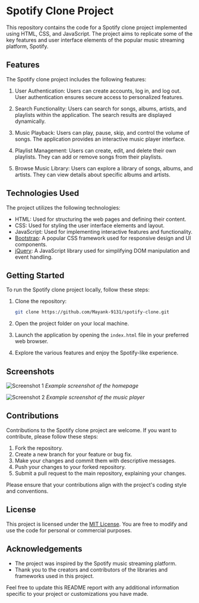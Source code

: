 # Spotify Clone Project

This repository contains the code for a Spotify clone project implemented using HTML, CSS, and JavaScript. The project aims to replicate some of the key features and user interface elements of the popular music streaming platform, Spotify.

## Features

The Spotify clone project includes the following features:

1. User Authentication: Users can create accounts, log in, and log out. User authentication ensures secure access to personalized features.

2. Search Functionality: Users can search for songs, albums, artists, and playlists within the application. The search results are displayed dynamically.

3. Music Playback: Users can play, pause, skip, and control the volume of songs. The application provides an interactive music player interface.

4. Playlist Management: Users can create, edit, and delete their own playlists. They can add or remove songs from their playlists.

5. Browse Music Library: Users can explore a library of songs, albums, and artists. They can view details about specific albums and artists.

## Technologies Used

The project utilizes the following technologies:

- HTML: Used for structuring the web pages and defining their content.
- CSS: Used for styling the user interface elements and layout.
- JavaScript: Used for implementing interactive features and functionality.
- [Bootstrap](https://getbootstrap.com/): A popular CSS framework used for responsive design and UI components.
- [jQuery](https://jquery.com/): A JavaScript library used for simplifying DOM manipulation and event handling.

## Getting Started

To run the Spotify clone project locally, follow these steps:

1. Clone the repository:

   ```bash
   git clone https://github.com/Mayank-9131/spotify-clone.git
   ```

2. Open the project folder on your local machine.

3. Launch the application by opening the `index.html` file in your preferred web browser.

4. Explore the various features and enjoy the Spotify-like experience.

## Screenshots

![Screenshot 1](screenshots/screenshot1.png)
_Example screenshot of the homepage_

![Screenshot 2](screenshots/screenshot2.png)
_Example screenshot of the music player_

## Contributions

Contributions to the Spotify clone project are welcome. If you want to contribute, please follow these steps:

1. Fork the repository.
2. Create a new branch for your feature or bug fix.
3. Make your changes and commit them with descriptive messages.
4. Push your changes to your forked repository.
5. Submit a pull request to the main repository, explaining your changes.

Please ensure that your contributions align with the project's coding style and conventions.

## License

This project is licensed under the [MIT License](LICENSE). You are free to modify and use the code for personal or commercial purposes.

## Acknowledgements

- The project was inspired by the Spotify music streaming platform.
- Thank you to the creators and contributors of the libraries and frameworks used in this project.

Feel free to update this README report with any additional information specific to your project or customizations you have made.
